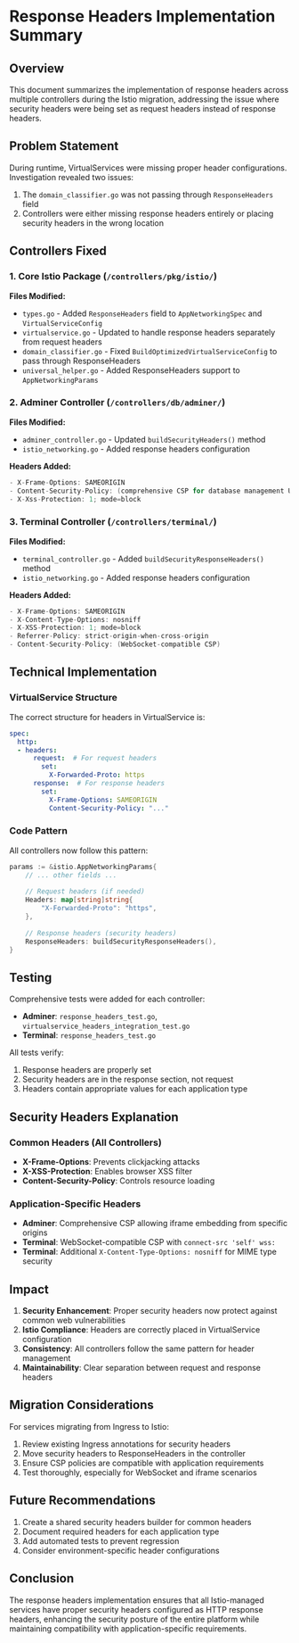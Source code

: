 # Response Headers Implementation Summary

## Overview
This document summarizes the implementation of response headers across multiple controllers during the Istio migration, addressing the issue where security headers were being set as request headers instead of response headers.

## Problem Statement
During runtime, VirtualServices were missing proper header configurations. Investigation revealed two issues:
1. The `domain_classifier.go` was not passing through `ResponseHeaders` field
2. Controllers were either missing response headers entirely or placing security headers in the wrong location

## Controllers Fixed

### 1. Core Istio Package (`/controllers/pkg/istio/`)
**Files Modified:**
- `types.go` - Added `ResponseHeaders` field to `AppNetworkingSpec` and `VirtualServiceConfig`
- `virtualservice.go` - Updated to handle response headers separately from request headers
- `domain_classifier.go` - Fixed `BuildOptimizedVirtualServiceConfig` to pass through ResponseHeaders
- `universal_helper.go` - Added ResponseHeaders support to `AppNetworkingParams`

### 2. Adminer Controller (`/controllers/db/adminer/`)
**Files Modified:**
- `adminer_controller.go` - Updated `buildSecurityHeaders()` method
- `istio_networking.go` - Added response headers configuration

**Headers Added:**
```go
- X-Frame-Options: SAMEORIGIN
- Content-Security-Policy: (comprehensive CSP for database management UI)
- X-Xss-Protection: 1; mode=block
```

### 3. Terminal Controller (`/controllers/terminal/`)
**Files Modified:**
- `terminal_controller.go` - Added `buildSecurityResponseHeaders()` method
- `istio_networking.go` - Added response headers configuration

**Headers Added:**
```go
- X-Frame-Options: SAMEORIGIN
- X-Content-Type-Options: nosniff
- X-XSS-Protection: 1; mode=block
- Referrer-Policy: strict-origin-when-cross-origin
- Content-Security-Policy: (WebSocket-compatible CSP)
```

## Technical Implementation

### VirtualService Structure
The correct structure for headers in VirtualService is:

```yaml
spec:
  http:
  - headers:
      request:  # For request headers
        set:
          X-Forwarded-Proto: https
      response:  # For response headers
        set:
          X-Frame-Options: SAMEORIGIN
          Content-Security-Policy: "..."
```

### Code Pattern
All controllers now follow this pattern:

```go
params := &istio.AppNetworkingParams{
    // ... other fields ...
    
    // Request headers (if needed)
    Headers: map[string]string{
        "X-Forwarded-Proto": "https",
    },
    
    // Response headers (security headers)
    ResponseHeaders: buildSecurityResponseHeaders(),
}
```

## Testing

Comprehensive tests were added for each controller:
- **Adminer**: `response_headers_test.go`, `virtualservice_headers_integration_test.go`
- **Terminal**: `response_headers_test.go`

All tests verify:
1. Response headers are properly set
2. Security headers are in the response section, not request
3. Headers contain appropriate values for each application type

## Security Headers Explanation

### Common Headers (All Controllers)
- **X-Frame-Options**: Prevents clickjacking attacks
- **X-XSS-Protection**: Enables browser XSS filter
- **Content-Security-Policy**: Controls resource loading

### Application-Specific Headers
- **Adminer**: Comprehensive CSP allowing iframe embedding from specific origins
- **Terminal**: WebSocket-compatible CSP with `connect-src 'self' wss:`
- **Terminal**: Additional `X-Content-Type-Options: nosniff` for MIME type security

## Impact

1. **Security Enhancement**: Proper security headers now protect against common web vulnerabilities
2. **Istio Compliance**: Headers are correctly placed in VirtualService configuration
3. **Consistency**: All controllers follow the same pattern for header management
4. **Maintainability**: Clear separation between request and response headers

## Migration Considerations

For services migrating from Ingress to Istio:
1. Review existing Ingress annotations for security headers
2. Move security headers to ResponseHeaders in the controller
3. Ensure CSP policies are compatible with application requirements
4. Test thoroughly, especially for WebSocket and iframe scenarios

## Future Recommendations

1. Create a shared security headers builder for common headers
2. Document required headers for each application type
3. Add automated tests to prevent regression
4. Consider environment-specific header configurations

## Conclusion

The response headers implementation ensures that all Istio-managed services have proper security headers configured as HTTP response headers, enhancing the security posture of the entire platform while maintaining compatibility with application-specific requirements.